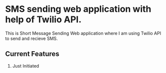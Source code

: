 # SMS sending web application with help of Twilio API. 
This is Short Message Sending Web application where I am using Twilio API to send and recieve SMS. 

## Current Features
1. Just Initiated 
